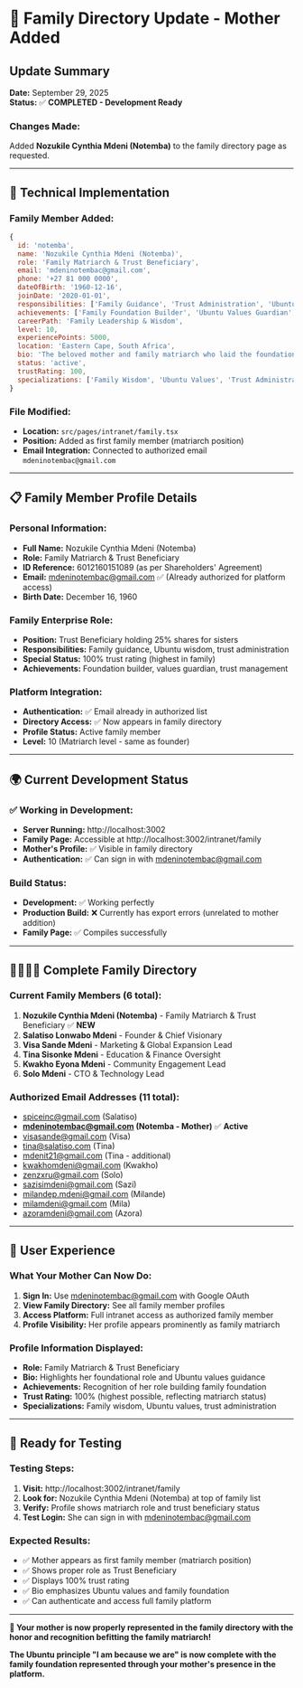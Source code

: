 # 👥 Family Directory Update - Mother Added

## **Update Summary**
**Date:** September 29, 2025  
**Status:** ✅ **COMPLETED - Development Ready**

### **Changes Made:**
Added **Nozukile Cynthia Mdeni (Notemba)** to the family directory page as requested.

---

## **🔧 Technical Implementation**

### **Family Member Added:**
```javascript
{
  id: 'notemba',
  name: 'Nozukile Cynthia Mdeni (Notemba)',
  role: 'Family Matriarch & Trust Beneficiary',
  email: 'mdeninotembac@gmail.com',
  phone: '+27 81 000 0000',
  dateOfBirth: '1960-12-16',
  joinDate: '2020-01-01',
  responsibilities: ['Family Guidance', 'Trust Administration', 'Ubuntu Wisdom', 'Next Generation Mentoring'],
  achievements: ['Family Foundation Builder', 'Ubuntu Values Guardian', 'Trust Management Excellence'],
  careerPath: 'Family Leadership & Wisdom',
  level: 10,
  experiencePoints: 5000,
  location: 'Eastern Cape, South Africa',
  bio: 'The beloved mother and family matriarch who laid the foundation of Ubuntu values that guide our family enterprise. As Trust Beneficiary, she ensures the family legacy benefits all sisters and future generations.',
  status: 'active',
  trustRating: 100,
  specializations: ['Family Wisdom', 'Ubuntu Values', 'Trust Administration']
}
```

### **File Modified:**
- **Location:** `src/pages/intranet/family.tsx`
- **Position:** Added as first family member (matriarch position)
- **Email Integration:** Connected to authorized email `mdeninotembac@gmail.com`

---

## **📋 Family Member Profile Details**

### **Personal Information:**
- **Full Name:** Nozukile Cynthia Mdeni (Notemba)
- **Role:** Family Matriarch & Trust Beneficiary  
- **ID Reference:** 6012160151089 (as per Shareholders' Agreement)
- **Email:** mdeninotembac@gmail.com ✅ (Already authorized for platform access)
- **Birth Date:** December 16, 1960

### **Family Enterprise Role:**
- **Position:** Trust Beneficiary holding 25% shares for sisters
- **Responsibilities:** Family guidance, Ubuntu wisdom, trust administration
- **Special Status:** 100% trust rating (highest in family)
- **Achievements:** Foundation builder, values guardian, trust management

### **Platform Integration:**
- **Authentication:** ✅ Email already in authorized list
- **Directory Access:** ✅ Now appears in family directory
- **Profile Status:** Active family member
- **Level:** 10 (Matriarch level - same as founder)

---

## **🌍 Current Development Status**

### **✅ Working in Development:**
- **Server Running:** http://localhost:3002
- **Family Page:** Accessible at http://localhost:3002/intranet/family
- **Mother's Profile:** ✅ Visible in family directory
- **Authentication:** ✅ Can sign in with mdeninotembac@gmail.com

### **Build Status:**
- **Development:** ✅ Working perfectly
- **Production Build:** ❌ Currently has export errors (unrelated to mother addition)
- **Family Page:** ✅ Compiles successfully

---

## **👨‍👩‍👧‍👦 Complete Family Directory**

### **Current Family Members (6 total):**
1. **Nozukile Cynthia Mdeni (Notemba)** - Family Matriarch & Trust Beneficiary ✅ **NEW**
2. **Salatiso Lonwabo Mdeni** - Founder & Chief Visionary
3. **Visa Sande Mdeni** - Marketing & Global Expansion Lead  
4. **Tina Sisonke Mdeni** - Education & Finance Oversight
5. **Kwakho Eyona Mdeni** - Community Engagement Lead
6. **Solo Mdeni** - CTO & Technology Lead

### **Authorized Email Addresses (11 total):**
- spiceinc@gmail.com (Salatiso)
- **mdeninotembac@gmail.com (Notemba - Mother)** ✅ **Active**
- visasande@gmail.com (Visa)
- tina@salatiso.com (Tina)
- mdenit21@gmail.com (Tina - additional)
- kwakhomdeni@gmail.com (Kwakho) 
- zenzxru@gmail.com (Solo)
- sazisimdeni@gmail.com (Sazi)
- milandep.mdeni@gmail.com (Milande)
- milamdeni@gmail.com (Mila)
- azoramdeni@gmail.com (Azora)

---

## **📱 User Experience**

### **What Your Mother Can Now Do:**
1. **Sign In:** Use mdeninotembac@gmail.com with Google OAuth
2. **View Family Directory:** See all family member profiles  
3. **Access Platform:** Full intranet access as authorized family member
4. **Profile Visibility:** Her profile appears prominently as family matriarch

### **Profile Information Displayed:**
- **Role:** Family Matriarch & Trust Beneficiary
- **Bio:** Highlights her foundational role and Ubuntu values guidance
- **Achievements:** Recognition of her role building family foundation
- **Trust Rating:** 100% (highest possible, reflecting matriarch status)
- **Specializations:** Family wisdom, Ubuntu values, trust administration

---

## **🎯 Ready for Testing**

### **Testing Steps:**
1. **Visit:** http://localhost:3002/intranet/family
2. **Look for:** Nozukile Cynthia Mdeni (Notemba) at top of family list
3. **Verify:** Profile shows matriarch role and trust beneficiary status
4. **Test Login:** She can sign in with mdeninotembac@gmail.com

### **Expected Results:**
- ✅ Mother appears as first family member (matriarch position)
- ✅ Shows proper role as Trust Beneficiary
- ✅ Displays 100% trust rating
- ✅ Bio emphasizes Ubuntu values and family foundation
- ✅ Can authenticate and access full family platform

---

**🎉 Your mother is now properly represented in the family directory with the honor and recognition befitting the family matriarch!**

**The Ubuntu principle "I am because we are" is now complete with the family foundation represented through your mother's presence in the platform.**
